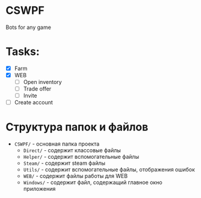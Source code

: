 # CSWPF
Bots for any game

# Tasks:
- [X] Farm
- [X] WEB
    - [ ] Open inventory
    - [ ] Trade offer
    - [ ] Invite
- [ ] Create account

# Структура папок и файлов
* `CSWPF/` - основная папка проекта
    * `Direct/` - содержит классовые файлы
    * `Helper/` - содержит вспомогательные файлы
    * `Steam/` - содержит steam файлы
    * `Utils/` - содержит вспомогательные файлы, отображения ошибок
    * `WEB/` - содержит файлы работы для WEB
    * `Windows/` - содержит файл, содержащий главное окно приложения